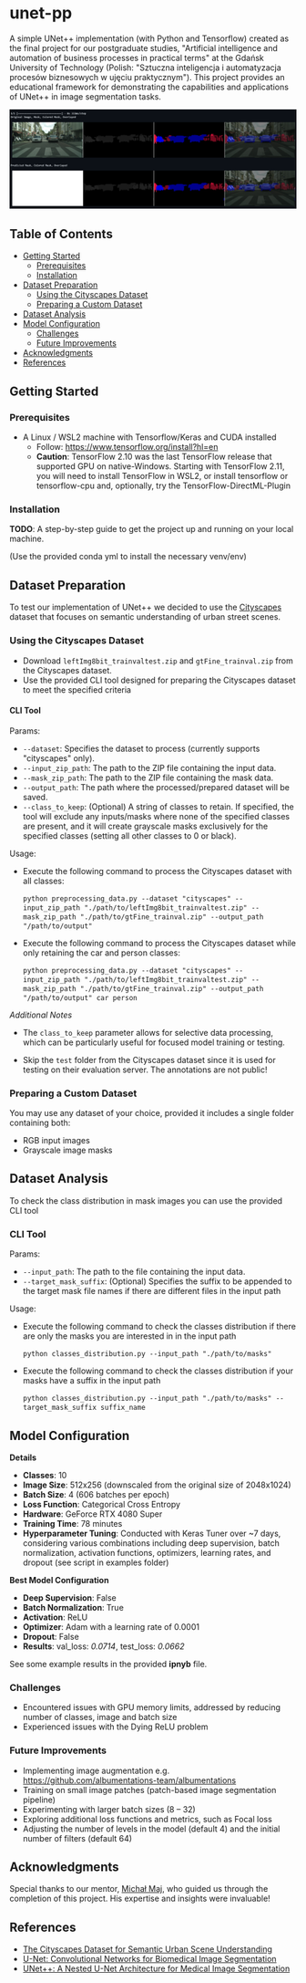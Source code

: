 # unet-pp

A simple UNet++ implementation (with Python and Tensorflow) created as the final project for our postgraduate studies, "Artificial intelligence and automation of business processes in practical terms" at the Gdańsk University of Technology (Polish: "Sztuczna inteligencja i automatyzacja procesów biznesowych w ujęciu praktycznym"). This project provides an educational framework for demonstrating the capabilities and applications of UNet++ in image segmentation tasks.

![sample result](presentation/sample_result.png)


## Table of Contents
- [Getting Started](#getting-started)
  - [Prerequisites](#prerequisites)
  - [Installation](#installation)
- [Dataset Preparation](#dataset-preparation)
  - [Using the Cityscapes Dataset](#using-the-cityscapes-dataset)
  - [Preparing a Custom Dataset](#preparing-a-custom-dataset)
- [Dataset Analysis](#dataset-analysis)
- [Model Configuration](#model-configuration)
  - [Challenges](#challenges)
  - [Future Improvements](#future-improvements)
- [Acknowledgments](#acknowledgments)
- [References](#references)



## Getting Started

### Prerequisites
- A Linux / WSL2 machine with Tensorflow/Keras and CUDA installed
  - Follow: https://www.tensorflow.org/install?hl=en
  - **Caution**: TensorFlow 2.10 was the last TensorFlow release that supported GPU on native-Windows. Starting with TensorFlow 2.11, you will need to install TensorFlow in WSL2, or install tensorflow or tensorflow-cpu and, optionally, try the TensorFlow-DirectML-Plugin


### Installation
**TODO**: A step-by-step guide to get the project up and running on your local machine.

(Use the provided conda yml to install the necessary venv/env)


## Dataset Preparation

To test our implementation of UNet++ we decided to use the [Cityscapes](https://www.cityscapes-dataset.com/) dataset that focuses on semantic understanding of urban street scenes.

### Using the Cityscapes Dataset
  - Download `leftImg8bit_trainvaltest.zip` and `gtFine_trainval.zip` from the Cityscapes dataset.
  - Use the provided CLI tool designed for preparing the Cityscapes dataset to meet the specified criteria


#### CLI Tool

Params:
  - `--dataset`: Specifies the dataset to process (currently supports "cityscapes" only).
  - `--input_zip_path`: The path to the ZIP file containing the input data.
  - `--mask_zip_path`: The path to the ZIP file containing the mask data.
  - `--output_path`: The path where the processed/prepared dataset will be saved.
  - `--class_to_keep`: (Optional) A string of classes to retain. If specified, the tool will exclude any inputs/masks where none of the specified classes are present, and it will create grayscale masks exclusively for the specified classes (setting all other classes to 0 or black).

Usage: 

  - Execute the following command to process the Cityscapes dataset with all classes:
    ```shell
    python preprocessing_data.py --dataset "cityscapes" --input_zip_path "./path/to/leftImg8bit_trainvaltest.zip" --mask_zip_path "./path/to/gtFine_trainval.zip" --output_path "/path/to/output"
    ```

  - Execute the following command to process the Cityscapes dataset while only retaining the car and person classes:
      ```shell
    python preprocessing_data.py --dataset "cityscapes" --input_zip_path "./path/to/leftImg8bit_trainvaltest.zip" --mask_zip_path "./path/to/gtFine_trainval.zip" --output_path "/path/to/output" car person
    ```

*Additional Notes*
- The `class_to_keep` parameter allows for selective data processing, which can be particularly useful for focused model training or testing.
* Skip the `test` folder from the Cityscapes dataset since it is used for testing on their evaluation server. The annotations are not public!


### Preparing a Custom Dataset
You may use any dataset of your choice, provided it includes a single folder containing both:
  - RGB input images
  - Grayscale image masks


## Dataset Analysis

To check the class distribution in mask images you can use the provided CLI tool
### CLI Tool

Params:
- `--input_path`: The path to the file containing the input data.
- `--target_mask_suffix`: (Optional) Specifies the suffix to be appended to the target mask file names if there are different files in the input path 

Usage:
  - Execute the following command to check the classes distribution if there are only the masks you are interested in in the input path
    ```shell
    python classes_distribution.py --input_path "./path/to/masks"
    ```
  - Execute the following command to check the classes distribution if your masks have a suffix in the input path
    ```shell
    python classes_distribution.py --input_path "./path/to/masks" --target_mask_suffix suffix_name
    ```




## Model Configuration
**Details**
- **Classes**: 10
- **Image Size**: 512x256 (downscaled from the original size of 2048x1024)
- **Batch Size**: 4 (606 batches per epoch)
- **Loss Function**: Categorical Cross Entropy
- **Hardware**: GeForce RTX 4080 Super
- **Training Time**: 78 minutes
- **Hyperparameter Tuning**: Conducted with Keras Tuner over ~7 days, considering various combinations including deep supervision, batch normalization, activation functions, optimizers, learning rates, and dropout (see script in examples folder)

**Best Model Configuration**
- **Deep Supervision**: False
- **Batch Normalization**: True
- **Activation**: ReLU
- **Optimizer**: Adam with a learning rate of 0.0001
- **Dropout**: False
- **Results**: val_loss: *0.0714*, test_loss: *0.0662*

See some example results in the provided **ipnyb** file.



### Challenges

- Encountered issues with GPU memory limits, addressed by reducing number of classes, image and batch size
- Experienced issues with the Dying ReLU problem

### Future Improvements
  - Implementing image augmentation e.g. https://github.com/albumentations-team/albumentations
  - Training on small image patches (patch-based image segmentation pipeline)
  - Experimenting with larger batch sizes (8 – 32)
  - Exploring additional loss functions and metrics, such as Focal loss
  - Adjusting the number of levels in the model (default 4) and the initial number of filters (default 64)

## Acknowledgments
Special thanks to our mentor, [Michał Maj](https://github.com/maju116), who guided us through the completion of this project. His expertise and insights were invaluable!


## References
- [The Cityscapes Dataset for Semantic Urban Scene Understanding](https://www.cityscapes-dataset.com/wordpress/wp-content/papercite-data/pdf/cordts2016cityscapes.pdf)
- [U-Net: Convolutional Networks for Biomedical Image Segmentation](https://lmb.informatik.uni-freiburg.de/people/ronneber/u-net/)
- [UNet++: A Nested U-Net Architecture for Medical Image Segmentation](https://arxiv.org/pdf/1807.10165.pdf)












